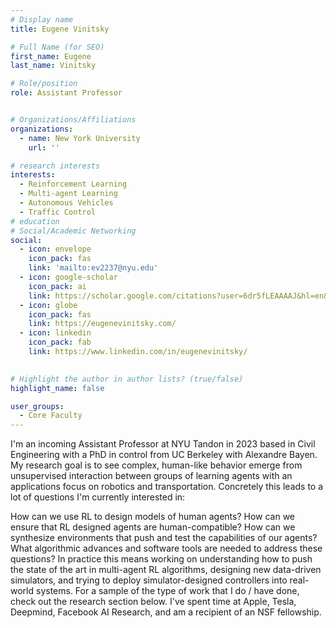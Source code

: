 ```yaml
---
# Display name
title: Eugene Vinitsky

# Full Name (for SEO)
first_name: Eugene
last_name: Vinitsky

# Role/position
role: Assistant Professor


# Organizations/Affiliations
organizations:
  - name: New York University
    url: ''

# research interests
interests:
  - Reinforcement Learning
  - Multi-agent Learning
  - Autonomous Vehicles
  - Traffic Control
# education
# Social/Academic Networking
social:
  - icon: envelope
    icon_pack: fas
    link: 'mailto:ev2237@nyu.edu'
  - icon: google-scholar
    icon_pack: ai
    link: https://scholar.google.com/citations?user=6dr5fLEAAAAJ&hl=en&oi=ao
  - icon: globe
    icon_pack: fas
    link: https://eugenevinitsky.com/
  - icon: linkedin
    icon_pack: fab
    link: https://www.linkedin.com/in/eugenevinitsky/
  

# Highlight the author in author lists? (true/false)
highlight_name: false

user_groups:
  - Core Faculty
---
```


I'm an incoming Assistant Professor at NYU Tandon in 2023 based in Civil Engineering with a PhD in control from UC Berkeley with Alexandre Bayen. My research goal is to see complex, human-like behavior emerge from unsupervised interaction between groups of learning agents with an applications focus on robotics and transportation. Concretely this leads to a lot of questions I'm currently interested in:

How can we use RL to design models of human agents? How can we ensure that RL designed agents are human-compatible?
How can we synthesize environments that push and test the capabilities of our agents?
What algorithmic advances and software tools are needed to address these questions?
In practice this means working on understanding how to push the state of the art in multi-agent RL algorithms, designing new data-driven simulators, and trying to deploy simulator-designed controllers into real-world systems. For a sample of the type of work that I do / have done, check out the research section below.
I've spent time at Apple, Tesla, Deepmind, Facebook AI Research, and am a recipient of an NSF fellowship.
